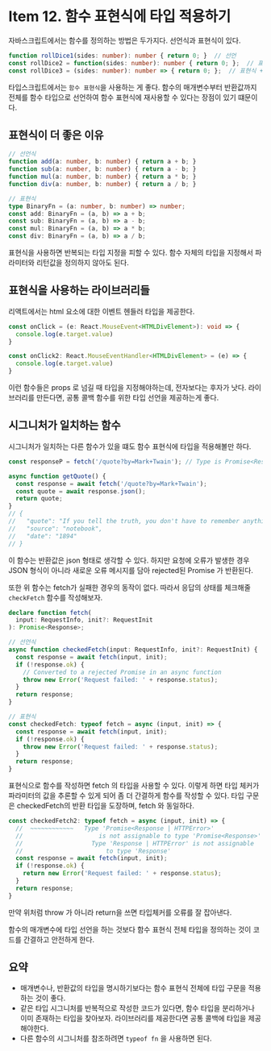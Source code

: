 # Item 12. 함수 표현식에 타입 적용하기

자바스크립트에서는 함수를 정의하는 방법은 두가지다. 선언식과 표현식이 있다.

```ts
function rollDice1(sides: number): number { return 0; }  // 선언
const rollDice2 = function(sides: number): number { return 0; };  // 표현식
const rollDice3 = (sides: number): number => { return 0; };  // 표현식 + arrow 함수
```

타입스크립트에서는 `함수 표현식`을 사용하는 게 좋다. 함수의 매개변수부터 반환값까지 전체를 함수 타입으로 선언하여 함수 표현식에 재사용할 수 있다는 장점이 있기 떄문이다.

## 표현식이 더 좋은 이유

```ts
// 선언식
function add(a: number, b: number) { return a + b; }
function sub(a: number, b: number) { return a - b; }
function mul(a: number, b: number) { return a * b; }
function div(a: number, b: number) { return a / b; }

// 표현식
type BinaryFn = (a: number, b: number) => number;
const add: BinaryFn = (a, b) => a + b;
const sub: BinaryFn = (a, b) => a - b;
const mul: BinaryFn = (a, b) => a * b;
const div: BinaryFn = (a, b) => a / b;
```

표현식을 사용하면 반복되는 타입 지정을 피할 수 있다. 함수 자체의 타입을 지정해서 파라미터와 리턴값을 정의하지 않아도 된다.

## 표현식을 사용하는 라이브러리들

리액트에서는 html 요소에 대한 이벤트 헨들러 타입을 제공한다.

```ts
const onClick = (e: React.MouseEvent<HTMLDivElement>): void => {
  console.log(e.target.value)
}

const onClick2: React.MouseEventHandler<HTMLDivElement> = (e) => {
  console.log(e.target.value)
}
```

이런 함수들은 props 로 넘길 때 타입을 지정해야하는데, 전자보다는 후자가 낫다. 라이브러리를 만든다면, 공통 콜백 함수를 위한 타입 선언을 제공하는게 좋다.

## 시그니처가 일치하는 함수
시그니처가 일치하는 다른 함수가 있을 떄도 함수 표현식에 타입을 적용해볼만 하다.

```ts
const responseP = fetch('/quote?by=Mark+Twain'); // Type is Promise<Response>
```

```ts
async function getQuote() {
  const response = await fetch('/quote?by=Mark+Twain');
  const quote = await response.json();
  return quote;
}
// {
//   "quote": "If you tell the truth, you don't have to remember anything.",
//   "source": "notebook",
//   "date": "1894"
// }
```

이 함수는 반환값은 json 형태로 생각할 수 있다. 하지만 요청에 오류가 발생한 경우 JSON 형식이 아니라 새로운 오류 메시지를 담아 rejected된 Promise 가 반환된다.

또한 위 함수는 fetch가 실패한 경우의 동작이 없다. 따라서 응답의 상태를 체크해줄 `checkFetch` 함수를 작성해보자.

```ts
declare function fetch(
  input: RequestInfo, init?: RequestInit
): Promise<Response>;

// 선언식
async function checkedFetch(input: RequestInfo, init?: RequestInit) {
  const response = await fetch(input, init);
  if (!response.ok) {
    // Converted to a rejected Promise in an async function
    throw new Error('Request failed: ' + response.status);
  }
  return response;
}

// 표현식
const checkedFetch: typeof fetch = async (input, init) => {
  const response = await fetch(input, init);
  if (!response.ok) {
    throw new Error('Request failed: ' + response.status);
  }
  return response;
}
```

표현식으로 함수를 작성하면 fetch 의 타입을 사용할 수 있다. 이렇게 하면 타입 체커가 파라미터의 값을 추론할 수 있게 되어 좀 더 간결하게 함수를 작성할 수 있다. 타입 구문은 checkedFetch의 반환 타입을 도장하며, fetch 와 동일하다.

```ts
const checkedFetch2: typeof fetch = async (input, init) => {
  //  ~~~~~~~~~~~~   Type 'Promise<Response | HTTPError>'
  //                     is not assignable to type 'Promise<Response>'
  //                   Type 'Response | HTTPError' is not assignable
  //                       to type 'Response'
  const response = await fetch(input, init);
  if (!response.ok) {
    return new Error('Request failed: ' + response.status);
  }
  return response;
}
```

만약 위처럼 throw 가 아니라 return을 쓰면 타입체커를 오류를 잘 잡아낸다.

함수의 매개변수에 타입 선언을 하는 것보다 함수 표현식 전체 타입을 정의하는 것이 코드를 간결하고 안전하게 한다.

## 요약
- 매개변수나, 반환값의 타입을 명시하기보다는 함수 표현식 전체에 타입 구문을 적용하는 것이 좋다.
- 같은 타입 시그니처를 반복적으로 작성한 코드가 있다면, 함수 타입을 분리하거나 이미 존재하는 타입을 찾아보자. 라이브러리를 제공한다면 공통 콜백에 타입을 제공해야한다.
- 다른 함수의 시그니처를 참조하려면 `typeof fn` 을 사용하면 된다.